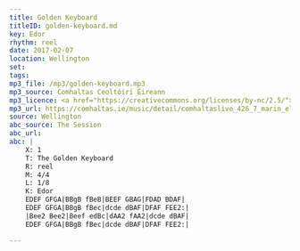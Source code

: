 ```yaml
---
title: Golden Keyboard
titleID: golden-keyboard.md
key: Edor
rhythm: reel
date: 2017-02-07
location: Wellington 
set:
tags: 
mp3_file: /mp3/golden-keyboard.mp3
mp3_source: Comhaltas Ceoltóirí Éireann
mp3_licence: <a href="https://creativecommons.org/licenses/by-nc/2.5/">CC-BY-NC-2.5</a>
mp3_url: https://comhaltas.ie/music/detail/comhaltaslive_426_7_marin_eleanor_gaffney/
source: Wellington
abc_source: The Session
abc_url: 
abc: |
    X: 1
    T: The Golden Keyboard
    R: reel
    M: 4/4
    L: 1/8
    K: Edor
    EDEF GFGA|BBgB fBeB|BEEF GBAG|FDAD BDAF|
    EDEF GFGA|BBgB fBec|dcde dBAF|DFAF FEE2:|
    |Bee2 Bee2|Beef edBc|dAA2 fAA2|dcde dBAF|
    EDEF GFGA|BBgB fBec|dcde dBAF|DFAF FEE2:|

---
```

